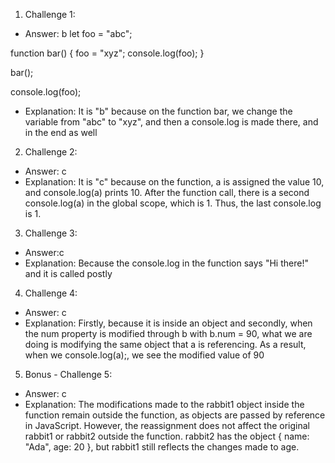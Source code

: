 1. Challenge 1:
  - Answer: b
  let foo = "abc";

function bar() {
  foo = "xyz";
  console.log(foo);
}

bar();


console.log(foo);
  - Explanation: It is "b" because on the function bar, we change the variable from "abc" to "xyz", and then a console.log is made there, and in the end as well


2. Challenge 2:
  - Answer: c
  - Explanation: It is "c" because on the function, a is assigned the value 10, and console.log(a) prints 10. After the function call, there is a second console.log(a) in the global scope, which is 1. Thus, the last console.log is 1.


3. Challenge 3:
  - Answer:c
  - Explanation: Because the console.log in the function says "Hi there!" and it is called postly



4. Challenge 4:
  - Answer: c
  - Explanation: Firstly, because it is inside an object and secondly, when the num property is modified through b with b.num = 90, what we are doing is modifying the same object that a is referencing. As a result, when we console.log(a);, we see the modified value of 90


5. Bonus - Challenge 5:
  - Answer: c
  - Explanation: The modifications made to the rabbit1 object inside the function remain outside the function, as objects are passed by reference in JavaScript. However, the reassignment does not affect the original rabbit1 or rabbit2 outside the function. rabbit2 has the object { name: "Ada", age: 20 }, but rabbit1 still reflects the changes made to age.






